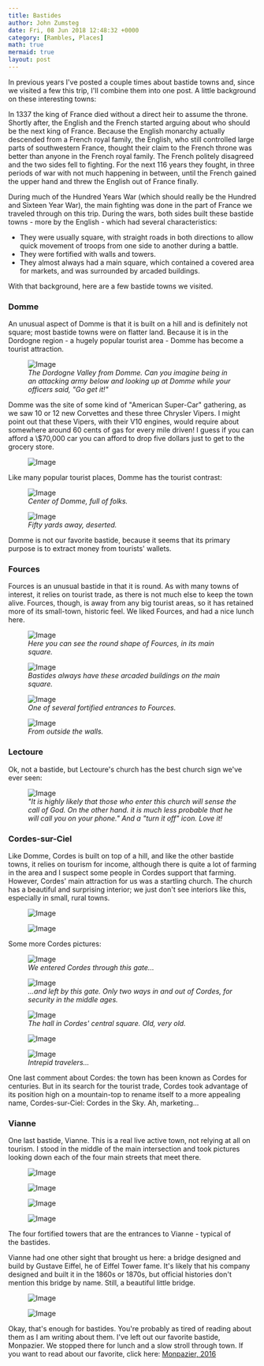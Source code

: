 ```yaml
---
title: Bastides
author: John Zumsteg
date: Fri, 08 Jun 2018 12:48:32 +0000
category: [Rambles, Places]
math: true
mermaid: true
layout: post
---
```

In previous years I've posted a couple times about bastide towns and, since we visited a few this trip, I'll combine them into one post. A little background on these interesting towns:

In 1337 the king of France died without a direct heir to assume the throne. Shortly after, the English and the French started arguing about who should be the next king of France. Because the English monarchy actually descended from a French royal family, the English, who still controlled large parts of southwestern France, thought their claim to the French throne was better than anyone in the French royal family. The French politely disagreed and the two sides fell to fighting. For the next 116 years they fought, in three periods of war with not much happening in between, until the French gained the upper hand and threw the English out of France finally.

During much of the Hundred Years War (which should really be the Hundred and Sixteen Year War), the main fighting was done in the part of France we traveled through on this trip. During the wars, both sides built these bastide towns - more by the English - which had several characteristics:
<ul>
 	<li>They were usually square, with straight roads in both directions to allow quick movement of troops from one side to another during a battle.</li>
 	<li>They were fortified with walls and towers.</li>
 	<li>They almost always had a main square, which contained a covered area for markets, and was surrounded by arcaded buildings.</li>
</ul>
With that background, here are a few bastide towns we visited.

<h3>Domme
</h3>

An unusual aspect of Domme is that it is built on a hill and is definitely not square; most bastide towns were on flatter land. Because it is in the Dordogne region - a hugely popular tourist area - Domme has become a tourist attraction.

<figure>
	<img class = "landscape" src="{{"/assets/images/2018/06/DSC06394.jpg" | prepend: site.baseurl  }}" alt="Image" />
	<figcaption><em>The Dordogne Valley from Domme. Can you imagine being in an attacking army below and looking up at Domme while your officers said, "Go get it!"</em></figcaption>
</figure>

Domme was the site of some kind of "American Super-Car" gathering, as we saw 10 or 12 new Corvettes and these three Chrysler Vipers. I might point out that these Vipers, with their V10 engines, would require about somewhere around 60 cents of gas for every mile driven! I guess if you can afford a \\$70,000 car you can afford to drop five dollars just to get to the grocery store.
<figure class = "landscape">
	<img class = "landscape" src="{{"/assets/images/2018/06/DSC06390.jpg" | prepend: site.baseurl  }}" alt="Image" />
	<figcaption></figcaption>
</figure>

Like many popular tourist places, Domme has the tourist contrast:

<figure>
	<img class="landscape" src="{{"/assets/images/2018/06/DSC06396.jpg" | prepend: site.baseurl  }}" alt="Image" />
	<figcaption><em>Center of Domme, full of folks.</em></figcaption>
</figure>

<figure>
	<img class="landscape" src="{{"/assets/images/2018/06/DSC06395.jpg" | prepend: site.baseurl  }}" alt="Image" />
	<figcaption><em>Fifty yards away, deserted.</em></figcaption>
</figure>

Domme is not our favorite bastide, because it seems that its primary purpose is to extract money from tourists' wallets.

<h3>Fources</h3>
Fources is an unusual bastide in that it is round. As with many towns of interest, it relies on tourist trade, as there is not much else to keep the town alive. Fources, though, is away from any big tourist areas, so it has retained more of its small-town, historic feel. We liked Fources, and had a nice lunch here.


<figure class = "landscape">
	<img class = "landscape" src="{{"/assets/images/2018/06/DSC06490-1.jpg" | prepend: site.baseurl  }}" alt="Image" />
	<figcaption><em>Here you can see the round shape of Fources, in its main square.</em></figcaption>
</figure>


<figure class = "landscape">
	<img class = "landscape" src="{{"/assets/images/2018/06/DSC06492-1.jpg" | prepend: site.baseurl  }}" alt="Image" />
	<figcaption><em>Bastides always have these arcaded buildings on the main square.</em></figcaption>
</figure>

<figure>
	<img class = "portrait" src="{{"/assets/images/2018/06/DSC06495-1.jpg" | prepend: site.baseurl  }}" alt="Image" />
	<figcaption><em>One of several fortified entrances to Fources.</em></figcaption>
</figure>

<figure>
	<img class = "portrait" src="{{"/assets/images/2018/06/DSC06496-1.jpg" | prepend: site.baseurl  }}" alt="Image" />
	<figcaption><em>From outside the walls.</em></figcaption>
</figure>

<H3>Lectoure</h3>
Ok, not a bastide, but Lectoure's church has the best church sign we've ever seen:

<figure class = "portrait">
	<img class = "portrait" src="{{"/assets/images/2018/06/DSC06669.jpg" | prepend: site.baseurl  }}" alt="Image" />
	<figcaption><em>"It is highly likely that those who enter this church will sense the call of God. On the other hand. it is much less probable that he will call you on your phone." And a "turn it off" icon. Love it!</em></figcaption>
</figure>


<h3>Cordes-sur-Ciel</h3>

Like Domme, Cordes is built on top of a hill, and like the other bastide towns, it relies on tourism for income, although there is quite a lot of farming in the area and I suspect some people in Cordes support that farming. However, Cordes' main attraction for us was a startling church. The church has a beautiful and surprising interior; we just don't see interiors like this, especially in small, rural towns.
<figure class = "portrait">
	<img class = "portrait" src="{{"/assets/images/2018/06/DSC06788.jpg" | prepend: site.baseurl  }}" alt="Image" />
	<figcaption></figcaption>
</figure>



<figure class = "portrait">
	<img class = "portrait" src="{{"/assets/images/2018/06/DSC06795-e1528442439640.jpg" | prepend: site.baseurl  }}" alt="Image" />
	<figcaption></figcaption>
</figure>



Some more Cordes pictures:

<figure>
	<img class = "portrait" src="{{"/assets/images/2018/06/DSC06784-e1528442483447.jpg" | prepend: site.baseurl  }}" alt="Image" />
	<figcaption><em>We entered Cordes through this gate...</em></figcaption>
</figure>

<figure>
	<img class = "portrait" src="{{"/assets/images/2018/06/DSC06803-e1528442316656.jpg" | prepend: site.baseurl  }}" alt="Image" />
	<figcaption><em>...and left by this gate. Only two ways in and out of Cordes, for security in the middle ages.</em></figcaption>
</figure>

<figure class = "landscape">
	<img class = "landscape" src="{{"/assets/images/2018/06/DSC06798.jpg" | prepend: site.baseurl  }}" alt="Image" />
	<figcaption><em>The hall in Cordes' central square. Old, very old.</em></figcaption>
</figure>
<figure class = "landscape">
	<img class = "landscape" src="{{"/assets/images/2018/06/DSC06801.jpg" | prepend: site.baseurl  }}" alt="Image" />
	<figcaption></figcaption>
</figure>

<figure class = "landscape">
	<img class = "landscape" src="{{"/assets/images/2018/06/DSC06805.jpg" | prepend: site.baseurl  }}" alt="Image" />
	<figcaption><em>Intrepid travelers...</em></figcaption>
</figure>

One last comment about Cordes: the town has been known as Cordes for centuries. But in its search for the tourist trade, Cordes took advantage of its position high on a mountain-top to rename itself to a more appealing name, Cordes-sur-Ciel: Cordes in the Sky. Ah, marketing...

<h3>Vianne</h3>
One last bastide, Vianne. This is a real live active town, not relying at all on tourism. I stood in the middle of the main intersection and took pictures looking down each of the four main streets that meet there.
<figure>
	<img class = "portrait" src="{{"/assets/images/2018/06/DSC06607-1.jpg" | prepend: site.baseurl  }}" alt="Image" />
	<figcaption></figcaption>
</figure>

<figure>
	<img class = "portrait" src="{{"/assets/images/2018/06/DSC06608-1.jpg" | prepend: site.baseurl  }}" alt="Image" />
	<figcaption></figcaption>
</figure>
<figure>
	<img class = "portrait" src="{{"/assets/images/2018/06/DSC06606-1.jpg" | prepend: site.baseurl  }}" alt="Image" />
	<figcaption></figcaption>
</figure>
<figure>
	<img class = "portrait" src="{{"/assets/images/2018/06/DSC06605-1.jpg" | prepend: site.baseurl  }}" alt="Image" />
	<figcaption></figcaption>
</figure>


The four fortified towers that are the entrances to Vianne - typical of the bastides.

Vianne had one other sight that brought us here: a bridge designed and build by Gustave Eiffel, he of Eiffel Tower fame. It's likely that his company designed and built it in the 1860s or 1870s, but official histories don't mention this bridge by name. Still, a beautiful little bridge.
<figure class = "landscape">
	<img class = "landscape" src="{{"/assets/images/2018/06/DSC06611-2.jpg" | prepend: site.baseurl  }}" alt="Image" />
	<figcaption></figcaption>
</figure>



<figure class = "landscape">
	<img class = "landscape" src="{{"/assets/images/2018/06/DSC06615-2.jpg" | prepend: site.baseurl  }}" alt="Image" />
	<figcaption></figcaption>
</figure>


Okay, that's enough for bastides. You're probably as tired of reading about them as I am writing about them. I've left out our favorite bastide, Monpazier. We stopped there for lunch and a slow stroll through town. If you want to read about our favorite, click here: <a href="http://zumsteg.us/?p=3416">Monpazier, 2016</a>
